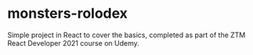 # monsters-rolodex
Simple project in React to cover the basics, completed as part of the ZTM React Developer 2021 course on Udemy.
